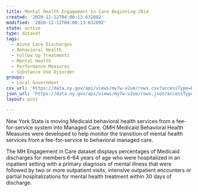 ```yaml
---
title: Mental Health Engagement in Care Beginning 2014
created: '2020-11-12T04:00:13.632082'
modified: '2020-11-12T04:00:13.632092'
state: active
type: dataset
tags:
  - Acute Care Discharges
  - Behavioral Health
  - Follow Up Treatments
  - Mental Health
  - Performance Measures
  - Substance Use Disorder
groups:
  - Local Government
csv_url: 'https://data.ny.gov/api/views/my7w-v2ue/rows.csv?accessType=DOWNLOAD'
json_url: 'https://data.ny.gov/api/views/my7w-v2ue/rows.json?accessType=DOWNLOAD'
layout: post

---
```

New York State is moving Medicaid behavioral health services from a fee-for-service system into Managed Care.
OMH Medicaid Behavioral Health Measures were developed to help monitor the transition of mental health services from a fee-for-service to behavioral managed care. 

The MH Engagement in Care dataset displays percentages of Medicaid discharges for members 6-64 years of age who were hospitalized in an inpatient setting with a primary diagnosis of mental illness that were followed by two or more outpatient visits, intensive outpatient encounters or partial hospitalizations for mental health treatment within 30 days of discharge.
